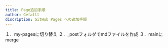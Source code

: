 ```yaml
---
title: Page追加手順
author: Gefallt
discription: GitHub Pages への追加手順
---
```

１．my-pagesに切り替え
２．_postフォルダでmdファイルを作成
３．mainにmerge
